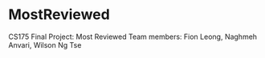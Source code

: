 # MostReviewed

CS175 Final Project: Most Reviewed
Team members: Fion Leong, Naghmeh Anvari, Wilson Ng Tse
